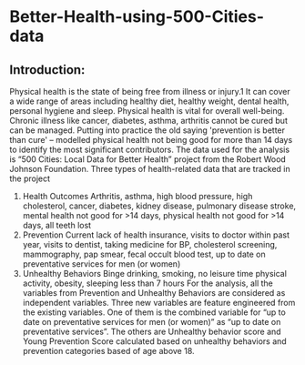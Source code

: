# Better-Health-using-500-Cities-data
## Introduction:
Physical health is the state of being free from illness or injury.1 It can cover a wide range of areas including healthy diet, healthy weight, dental health, personal hygiene and sleep. Physical health is vital for overall well-being. Chronic illness like cancer, diabetes, asthma, arthritis cannot be cured but can be managed. Putting into practice the old saying 'prevention is better than cure' – modelled physical health not being good for more than 14 days to identify the most significant contributors. 
The data used for the analysis is “500 Cities: Local Data for Better Health” project from the Robert Wood Johnson Foundation. Three types of health-related data that are tracked in the project
1.	Health Outcomes 
Arthritis, asthma, high blood pressure, high cholesterol, cancer, diabetes, kidney disease, pulmonary disease stroke, mental health not good for >14 days, physical health not good for >14 days, all teeth lost
2.	Prevention 
Current lack of health insurance, visits to doctor within past year, visits to dentist, taking medicine for BP, cholesterol screening, mammography, pap smear, fecal occult blood test, up to date on preventative services for men (or women)
3.	Unhealthy Behaviors 
Binge drinking, smoking, no leisure time physical activity, obesity, sleeping less than 7 hours
For the analysis, all the variables from Prevention and Unhealthy Behaviors are considered as independent variables. Three new variables are feature engineered from the existing variables. One of them is the combined variable for “up to date on preventative services for men (or women)” as “up to date on 
preventative services”. The others are Unhealthy behavior score and Young Prevention Score calculated based on unhealthy behaviors and prevention categories based of age above 18.
